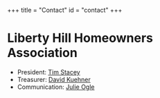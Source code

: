 +++
title = "Contact"
id = "contact"
+++

# Liberty Hill Homeowners Association

- President: [Tim Stacey](mailto:btee24@aol.com)
- Treasurer: [David Kuehner](mailto:ddk66b@yahoo.com)
- Communication: [Julie Ogle](mailto:julie@jjogle.net)
